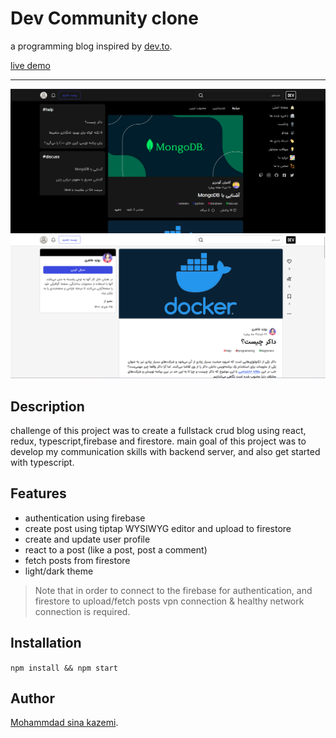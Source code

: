 # Dev Community clone

a programming blog inspired by [dev.to](https://dev.to/).

[live demo](https://62f7547e6ae193743bf6dbb7--stunning-druid-e3d6e9.netlify.app/)

---

![landing page](./src/assets/images/screenshots/landing.png)
![landing page](./src/assets/images/screenshots/post.png)

## Description

challenge of this project was to create a fullstack crud blog using react, redux, typescript,firebase and firestore.
main goal of this project was to develop my communication skills with backend server, and also get started with typescript.

## Features

- authentication using firebase
- create post using tiptap WYSIWYG editor and upload to firestore
- create and update user profile
- react to a post (like a post, post a comment)
- fetch posts from firestore
- light/dark theme

> Note that in order to connect to the firebase for authentication, and firestore to upload/fetch posts vpn connection & healthy network connection is required.

## Installation

`npm install && npm start`

## Author

[Mohammdad sina kazemi](https://github.com/m-sina-k/).
